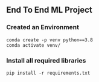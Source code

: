 ## End To End ML Project

### Created an Environment
```
conda create -p venv python==3.8
conda activate venv/

```
### Install all required libraries

```
pip install -r requirements.txt

```
